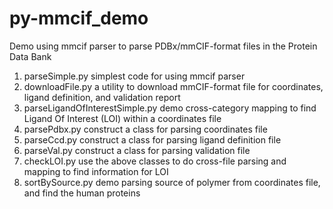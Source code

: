 # py-mmcif_demo
Demo using mmcif parser to parse PDBx/mmCIF-format files in the Protein Data Bank

1. parseSimple.py simplest code for using mmcif parser
2. downloadFile.py a utility to download mmCIF-format file for coordinates, ligand definition, and validation report
3. parseLigandOfInterestSimple.py demo cross-category mapping to find Ligand Of Interest (LOI) within a coordinates file
4. parsePdbx.py construct a class for parsing coordinates file
5. parseCcd.py construct a class for parsing ligand definition file
6. parseVal.py construct a class for parsing validation file
7. checkLOI.py use the above classes to do cross-file parsing and mapping to find information for LOI
8. sortBySource.py demo parsing source of polymer from coordinates file, and find the human proteins
